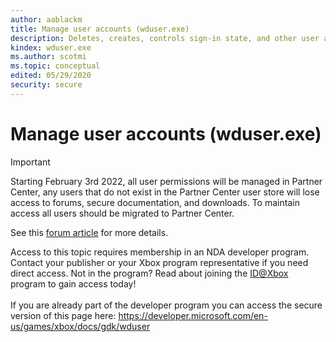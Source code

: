 ```yaml
---
author: aablackm
title: Manage user accounts (wduser.exe)
description: Deletes, creates, controls sign-in state, and other user accounts for testing and development purposes.
kindex: wduser.exe
ms.author: scotmi
ms.topic: conceptual
edited: 05/29/2020
security: secure
---
```


# Manage user accounts (wduser.exe)
> [!IMPORTANT]
> Starting February 3rd 2022, all user permissions will be managed in Partner Center, any users that do not exist in the Partner Center user store will lose access to forums, secure documentation, and downloads. To maintain access all users should be migrated to Partner Center. <p></p>See this <a href="https://forums.xboxlive.com/articles/132187/breaking-change-user-access-for-forums-secure-docu.html">forum article</a> for more details.  

 Access to this topic requires membership in an NDA developer program. Contact your publisher or your Xbox program representative if you need direct access. Not in the program? Read about joining the <a href="https://www.xbox.com/Developers/id">ID@Xbox</a> program to gain access today!  <br/><br/>If you are already part of the developer program you can access the secure version of this page here: <a target="_blank" href="https://developer.microsoft.com/en-us/games/xbox/docs/gdk/wduser">https://developer.microsoft.com/en-us/games/xbox/docs/gdk/wduser</a>